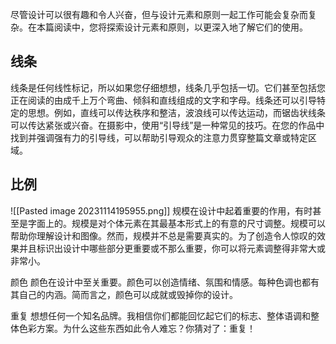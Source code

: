 尽管设计可以很有趣和令人兴奋，但与设计元素和原则一起工作可能会复杂而复杂。在本篇阅读中，您将探索设计元素和原则，以更深入地了解它们的使用。

## 线条
线条是任何线性标记，所以如果您仔细想想，线条几乎包括一切。它们甚至包括您正在阅读的由成千上万个弯曲、倾斜和直线组成的文字和字母。线条还可以引导特定的思想。例如，直线可以传达秩序和整洁，波浪线可以传达运动，而锯齿状线条可以传达紧张或兴奋。在摄影中，使用“引导线”是一种常见的技巧。在您的作品中找到并强调强有力的引导线，可以帮助引导观众的注意力贯穿整篇文章或特定区域。

## 比例
![[Pasted image 20231114195955.png]]
规模在设计中起着重要的作用，有时甚至是字面上的。规模是对个体元素在其最基本形式上的有意的尺寸调整。规模可以帮助你理解设计和图像。然而，规模并不总是需要真实的。为了创造令人惊叹的效果并且标识出设计中哪些部分更重要或不那么重要，你可以将元素调整得非常大或非常小。

颜色
颜色在设计中至关重要。颜色可以创造情绪、氛围和情感。每种色调也都有其自己的内涵。简而言之，颜色可以成就或毁掉你的设计。

重复
想想任何一个知名品牌。我相信你们都能回忆起它们的标志、整体语调和整体色彩方案。为什么这些东西如此令人难忘？你猜对了：重复！
